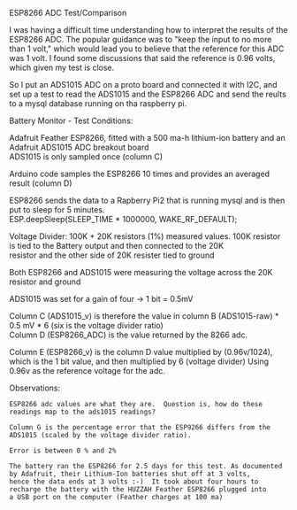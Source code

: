 ESP8266 ADC Test/Comparison

I was having a difficult time understanding how to interpret the results of the ESP8266 ADC. The popular guidance
was to "keep the input to no more than 1 volt," which would lead you to believe that the reference for this
ADC was 1 volt.  I found some discussions that said the reference is 0.96 volts, which given my test is close.

So I put an ADS1015 ADC on a proto board and connected it with I2C, and set up a test to read the ADS1015 and the ESP8266 ADC and send the reults to a mysql database running on tha raspberry pi.

Battery Monitor - Test Conditions:

Adafruit Feather ESP8266, fitted with a 500 ma-h lithium-ion battery and an Adafruit ADS1015 ADC breakout board												
ADS1015 is only sampled once (column C)	

Arduino code samples the ESP8266 10 times and provides an averaged result (column D)

ESP8266 sends the data to a Rapberry Pi2 that is running mysql and  is then put to sleep for 5 minutes.			
		ESP.deepSleep(SLEEP_TIME * 1000000, WAKE_RF_DEFAULT);	

Voltage Divider:  100K + 20K resistors (1%) measured values. 100K resistor is tied to the Battery output and then connected to the 20K  
		resistor and the other side of 20K resister tied to ground	

Both ESP8266 and ADS1015 were measuring the voltage across the 20K resistor and ground

ADS1015 was set for a gain of four -> 1 bit = 0.5mV

Column C (ADS1015_v) is therefore the value in column B (ADS1015-raw) * 0.5 mV * 6 (six is the voltage divider ratio)												
Column D (ESP8266_ADC) is the value returned by the 8266 adc.

Column E (ESP8266_v) is the column D value multiplied by (0.96v/1024), which is the 1 bit value, and then multiplied by 6 (voltage 
          divider) Using 0.96v as the reference voltage for the adc.									
												
												
Observations:

	ESP8266 adc values are what they are.  Question is, how do these readings map to the ads1015 readings?

	Column G is the percentage error that the ESP9266 differs from the ADS1015 (scaled by the voltage divider ratio).
													
	Error is between 0 % and 2%

	The battery ran the ESP8266 for 2.5 days for this test. As documented by Adafruit, their Lithium-Ion batteries shut off at 3 volts,
	hence the data ends at 3 volts :-)  It took about four hours to recharge the battery with the HUZZAH Feather ESP8266 plugged into 
	a USB port on the computer (Feather charges at 100 ma)

